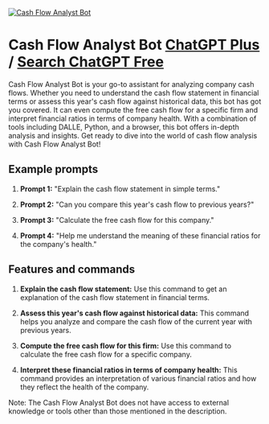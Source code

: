 
[![Cash Flow Analyst Bot](https://files.oaiusercontent.com/file-DnOwVMrg3pEy7uUkJcp7T1qt?se=2123-10-17T12%3A41%3A02Z&sp=r&sv=2021-08-06&sr=b&rscc=max-age%3D31536000%2C%20immutable&rscd=attachment%3B%20filename%3D929b967f-096f-4f80-bbf2-7c200e3ec041.png&sig=yiSWV30i1zfQ6zqeeYnEaiW8CYklwHZ0Ooh8yAGoevw%3D)](https://chat.openai.com/g/g-tVcRevxjr-cash-flow-analyst-bot)

# Cash Flow Analyst Bot [ChatGPT Plus](https://chat.openai.com/g/g-tVcRevxjr-cash-flow-analyst-bot) / [Search ChatGPT Free](https://gptcall.net/index.html#/?search=Cash%20Flow%20Analyst%20Bot)

Cash Flow Analyst Bot is your go-to assistant for analyzing company cash flows. Whether you need to understand the cash flow statement in financial terms or assess this year's cash flow against historical data, this bot has got you covered. It can even compute the free cash flow for a specific firm and interpret financial ratios in terms of company health. With a combination of tools including DALLE, Python, and a browser, this bot offers in-depth analysis and insights. Get ready to dive into the world of cash flow analysis with Cash Flow Analyst Bot!

## Example prompts

1. **Prompt 1:** "Explain the cash flow statement in simple terms."

2. **Prompt 2:** "Can you compare this year's cash flow to previous years?"

3. **Prompt 3:** "Calculate the free cash flow for this company."

4. **Prompt 4:** "Help me understand the meaning of these financial ratios for the company's health."

## Features and commands

1. **Explain the cash flow statement:** Use this command to get an explanation of the cash flow statement in financial terms.

2. **Assess this year's cash flow against historical data:** This command helps you analyze and compare the cash flow of the current year with previous years.

3. **Compute the free cash flow for this firm:** Use this command to calculate the free cash flow for a specific company.

4. **Interpret these financial ratios in terms of company health:** This command provides an interpretation of various financial ratios and how they reflect the health of the company.

Note: The Cash Flow Analyst Bot does not have access to external knowledge or tools other than those mentioned in the description.



